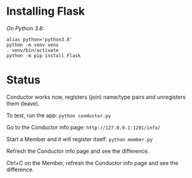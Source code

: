 # Installing Flask
*On Python 3.8:*
```
alias python='python3.8'
python -m venv venv
. venv/bin/activate
python -m pip install Flask
```

# Status

Conductor works now, registers (join) name/type pairs and unregisters them (leave).

To test, run the app: `python conductor.py`

Go to the Conductor info page: `http://127.0.0.1:1201/info/`

Start a Member and it will register itself: `python member.py`

Refresh the Conductor info page and see the difference.

Ctrl+C on the Member, refresh the Conductor info page and see the difference.
